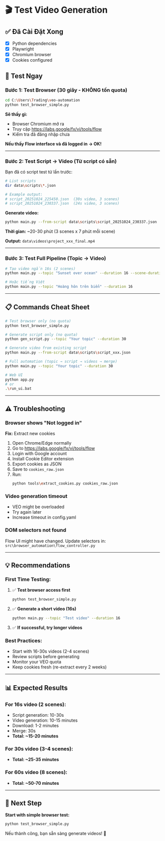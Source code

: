# 🎬 Test Video Generation

## ✅ Đã Cài Đặt Xong

- [x] Python dependencies
- [x] Playwright
- [x] Chromium browser
- [x] Cookies configured

## 🚀 Test Ngay

### Bước 1: Test Browser (30 giây - KHÔNG tốn quota)

```bash
cd C:\Users\Trading\veo-automation
python test_browser_simple.py
```

**Sẽ thấy gì:**
- Browser Chromium mở ra
- Truy cập https://labs.google/fx/vi/tools/flow
- Kiểm tra đã đăng nhập chưa

**Nếu thấy Flow interface và đã logged in → OK!**

---

### Bước 2: Test Script → Video (Từ script có sẵn)

Bạn đã có script test từ lần trước:

```bash
# List scripts
dir data\scripts\*.json

# Example output:
# script_20251024_225450.json  (30s video, 3 scenes)
# script_20251024_230337.json  (24s video, 3 scenes)
```

**Generate video:**

```bash
python main.py --from-script data\scripts\script_20251024_230337.json
```

**Thời gian:** ~20-30 phút (3 scenes x 7 phút mỗi scene)

**Output:** `data\videos\project_xxx_final.mp4`

---

### Bước 3: Test Full Pipeline (Topic → Video)

```bash
# Tạo video ngắn 16s (2 scenes)
python main.py --topic "Sunset over ocean" --duration 16 --scene-duration 8

# Hoặc tiếng Việt
python main.py --topic "Hoàng hôn trên biển" --duration 16
```

---

## 📋 Commands Cheat Sheet

```bash
# Test browser only (no quota)
python test_browser_simple.py

# Generate script only (no quota)
python gen_script.py --topic "Your topic" --duration 30

# Generate video from existing script
python main.py --from-script data\scripts\script_xxx.json

# Full automation (topic → script → videos → merge)
python main.py --topic "Your topic" --duration 30

# Web UI
python app.py
# or
.\run_ui.bat
```

---

## ⚠️ Troubleshooting

### Browser shows "Not logged in"

**Fix:** Extract new cookies

1. Open Chrome/Edge normally
2. Go to https://labs.google/fx/vi/tools/flow
3. Login with Google account
4. Install Cookie Editor extension
5. Export cookies as JSON
6. Save to `cookies_raw.json`
7. Run:
   ```bash
   python tools\extract_cookies.py cookies_raw.json
   ```

### Video generation timeout

- VEO might be overloaded
- Try again later
- Increase timeout in config.yaml

### DOM selectors not found

Flow UI might have changed. Update selectors in:
`src\browser_automation\flow_controller.py`

---

## 💡 Recommendations

### First Time Testing:

1. ✅ **Test browser access first**
   ```bash
   python test_browser_simple.py
   ```

2. ✅ **Generate a short video (16s)**
   ```bash
   python main.py --topic "Test video" --duration 16
   ```

3. ✅ **If successful, try longer videos**

### Best Practices:

- Start with 16-30s videos (2-4 scenes)
- Review scripts before generating
- Monitor your VEO quota
- Keep cookies fresh (re-extract every 2 weeks)

---

## 📊 Expected Results

### For 16s video (2 scenes):
- Script generation: 10-30s
- Video generation: 10-15 minutes
- Download: 1-2 minutes
- Merge: 30s
- **Total: ~15-20 minutes**

### For 30s video (3-4 scenes):
- **Total: ~25-35 minutes**

### For 60s video (8 scenes):
- **Total: ~50-70 minutes**

---

## 🎯 Next Step

**Start with simple browser test:**

```bash
python test_browser_simple.py
```

Nếu thành công, bạn sẵn sàng generate videos! 🚀
